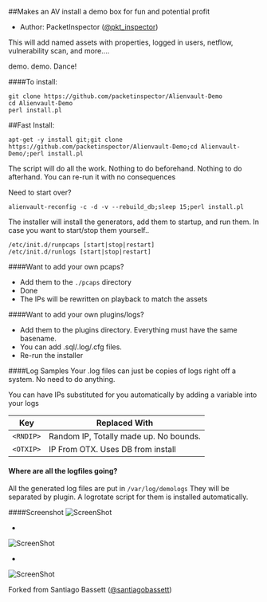 ##Makes an AV install a demo box for fun and potential profit

- Author: PacketInspector ([@pkt_inspector](https://twitter.com/pkt_inspector))

This will add named assets with properties, logged in users, netflow, vulnerability scan, and more....

demo. demo. Dance!



####To install:

```
git clone https://github.com/packetinspector/Alienvault-Demo
cd Alienvault-Demo
perl install.pl
```
##Fast Install:
```
apt-get -y install git;git clone https://github.com/packetinspector/Alienvault-Demo;cd Alienvault-Demo/;perl install.pl
```

The script will do all the work. Nothing to do beforehand. Nothing to do afterhand.
You can re-run it with no consequences

Need to start over?

```
alienvault-reconfig -c -d -v --rebuild_db;sleep 15;perl install.pl
```

The installer will install the generators, add them to startup, and run them.  In case you want to start/stop them yourself..

```
/etc/init.d/runpcaps [start|stop|restart]
/etc/init.d/runlogs [start|stop|restart]
```
####Want to add your own pcaps?

- Add them to the `./pcaps` directory
- Done
- The IPs will be rewritten on playback to match the assets

####Want to add your own plugins/logs?
- Add them to the plugins directory.  Everything must have the same basename.  
- You can add .sql/.log/.cfg files.
- Re-run the installer

####Log Samples
Your .log files can just be copies of logs right off a system.  No need to do anything.

You can have IPs substituted for you automatically by adding a variable into your logs

**Key** | **Replaced With**
--- | ---
`<RNDIP>` | Random IP, Totally made up. No bounds.
`<OTXIP>` | IP From OTX.  Uses DB from install

#### Where are all the logfiles going?
All the generated log files are put in
`/var/log/demologs`
They will be separated by plugin.  A logrotate script for them is installed automatically. 

####Screenshot
![ScreenShot](https://raw.githubusercontent.com/packetinspector/Alienvault-Demo/master/screenshots/image1.png)

-

![ScreenShot](https://raw.githubusercontent.com/packetinspector/Alienvault-Demo/master/screenshots/image2.png)

-

![ScreenShot](https://raw.githubusercontent.com/packetinspector/Alienvault-Demo/master/screenshots/image6.png)


Forked from Santiago Bassett ([@santiagobassett](https://twitter.com/santiagobassett))

